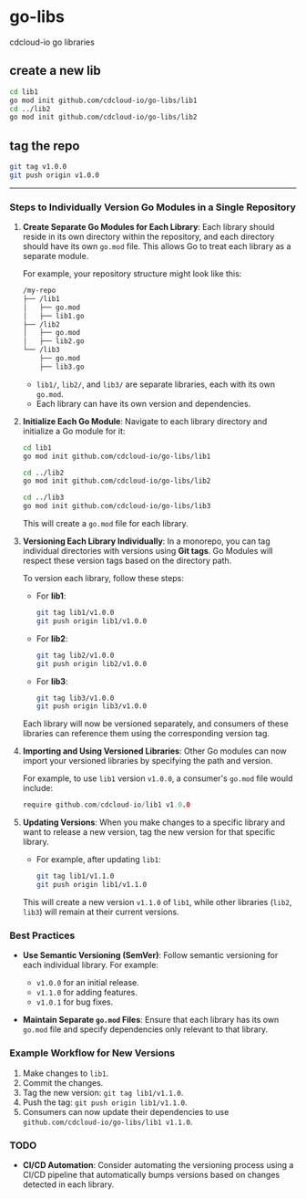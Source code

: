# go-libs

cdcloud-io go libraries

## create a new lib

```bash
cd lib1
go mod init github.com/cdcloud-io/go-libs/lib1
cd ../lib2
go mod init github.com/cdcloud-io/go-libs/lib2
```

## tag the repo

```bash
git tag v1.0.0
git push origin v1.0.0
```

---

### Steps to Individually Version Go Modules in a Single Repository

1. **Create Separate Go Modules for Each Library**:
   Each library should reside in its own directory within the repository, and each directory should have its own `go.mod` file. This allows Go to treat each library as a separate module.

   For example, your repository structure might look like this:

   ```sh
   /my-repo
   ├── /lib1
   │   ├── go.mod
   │   ├── lib1.go
   ├── /lib2
   │   ├── go.mod
   │   ├── lib2.go
   └── /lib3
       ├── go.mod
       ├── lib3.go
   ```

   - `lib1/`, `lib2/`, and `lib3/` are separate libraries, each with its own `go.mod`.
   - Each library can have its own version and dependencies.

2. **Initialize Each Go Module**:
   Navigate to each library directory and initialize a Go module for it:

   ```bash
   cd lib1
   go mod init github.com/cdcloud-io/go-libs/lib1

   cd ../lib2
   go mod init github.com/cdcloud-io/go-libs/lib2

   cd ../lib3
   go mod init github.com/cdcloud-io/go-libs/lib3
   ```

   This will create a `go.mod` file for each library.

3. **Versioning Each Library Individually**:
   In a monorepo, you can tag individual directories with versions using **Git tags**. Go Modules will respect these version tags based on the directory path.

   To version each library, follow these steps:

   - For **lib1**:

     ```bash
     git tag lib1/v1.0.0
     git push origin lib1/v1.0.0
     ```

   - For **lib2**:

     ```bash
     git tag lib2/v1.0.0
     git push origin lib2/v1.0.0
     ```

   - For **lib3**:

     ```bash
     git tag lib3/v1.0.0
     git push origin lib3/v1.0.0
     ```

   Each library will now be versioned separately, and consumers of these libraries can reference them using the corresponding version tag.

4. **Importing and Using Versioned Libraries**:
   Other Go modules can now import your versioned libraries by specifying the path and version.

   For example, to use `lib1` version `v1.0.0`, a consumer's `go.mod` file would include:

   ```go
   require github.com/cdcloud-io/lib1 v1.0.0
   ```

5. **Updating Versions**:
   When you make changes to a specific library and want to release a new version, tag the new version for that specific library.

   - For example, after updating `lib1`:

     ```bash
     git tag lib1/v1.1.0
     git push origin lib1/v1.1.0
     ```

   This will create a new version `v1.1.0` of `lib1`, while other libraries (`lib2`, `lib3`) will remain at their current versions.

### Best Practices

- **Use Semantic Versioning (SemVer)**: Follow semantic versioning for each individual library. For example:
  - `v1.0.0` for an initial release.
  - `v1.1.0` for adding features.
  - `v1.0.1` for bug fixes.
  
- **Maintain Separate `go.mod` Files**: Ensure that each library has its own `go.mod` file and specify dependencies only relevant to that library.

### Example Workflow for New Versions

1. Make changes to `lib1`.
2. Commit the changes.
3. Tag the new version: `git tag lib1/v1.1.0`.
4. Push the tag: `git push origin lib1/v1.1.0`.
5. Consumers can now update their dependencies to use `github.com/cdcloud-io/go-libs/lib1 v1.1.0`.

### TODO

- **CI/CD Automation**: Consider automating the versioning process using a CI/CD pipeline that automatically bumps versions based on changes detected in each library.
